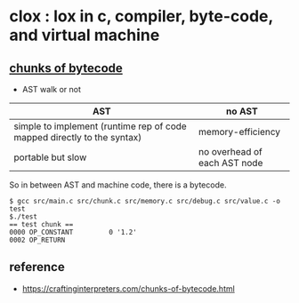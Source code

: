 # clox : lox in c, compiler, byte-code, and virtual machine

## [chunks of bytecode](https://craftinginterpreters.com/chunks-of-bytecode.html)

* AST walk or not

| AST | no AST |
| --- | ------ |
| simple to implement (runtime rep of code mapped directly to the syntax) | memory-efficiency |
| portable but slow | no overhead of each AST node |

So in between AST and machine code, there is a bytecode.
 
```
$ gcc src/main.c src/chunk.c src/memory.c src/debug.c src/value.c -o test
$./test 
== test chunk ==
0000 OP_CONSTANT         0 '1.2'
0002 OP_RETURN
```

## reference

* https://craftinginterpreters.com/chunks-of-bytecode.html

